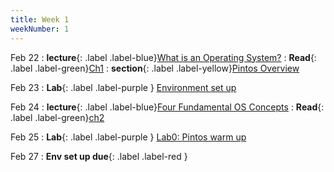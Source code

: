 ```yaml
---
title: Week 1
weekNumber: 1
---
```


Feb 22
: **lecture**{: .label .label-blue}[What is an Operating System?](/sp22/assets/slides/test.pdf)
  : **Read**{: .label .label-green}[Ch1](#)
: **section**{: .label .label-yellow}[Pintos Overview](#)

Feb 23
: **Lab**{: .label .label-purple } [Environment set up](#)

Feb 24
: **lecture**{: .label .label-blue}[Four Fundamental OS Concepts](#)
  : **Read**{: .label .label-green}[ch2](#)

Feb 25
: **Lab**{: .label .label-purple } [Lab0: Pintos warm up](#)

Feb 27
: **Env set up due**{: .label .label-red }
